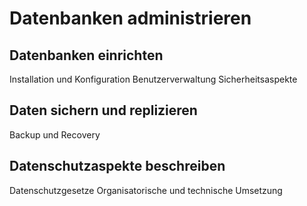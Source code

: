 # Datenbanken administrieren

## Datenbanken einrichten
Installation und Konfiguration
Benutzerverwaltung
Sicherheitsaspekte

## Daten sichern und replizieren
Backup und Recovery

## Datenschutzaspekte beschreiben
Datenschutzgesetze
Organisatorische und technische Umsetzung